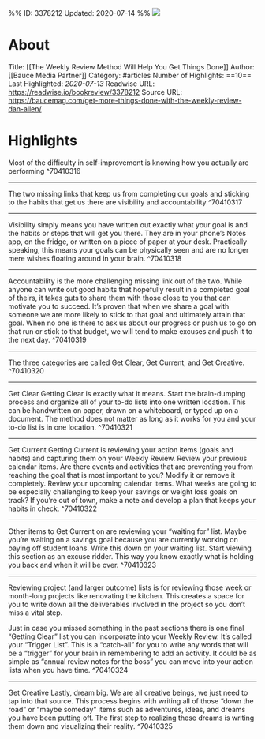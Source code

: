 %%
ID: 3378212
Updated: 2020-07-14
%%
![](https://readwise-assets.s3.amazonaws.com/static/images/article1.be68295a7e40.png)

# About
Title: [[The Weekly Review Method Will Help You Get Things Done]]
Author: [[Bauce Media Partner]]
Category: #articles
Number of Highlights: ==10==
Last Highlighted: *2020-07-13*
Readwise URL: https://readwise.io/bookreview/3378212
Source URL: https://baucemag.com/get-more-things-done-with-the-weekly-review-dan-allen/


# Highlights 
Most of the difficulty in self-improvement is knowing how you actually are performing  ^70410316

---

The two missing links that keep us from completing our goals and sticking to the habits that get us there are visibility and accountability  ^70410317

---

Visibility simply means you have written out exactly what your goal is and the habits or steps that will get you there. They are in your phone’s Notes app, on the fridge, or written on a piece of paper at your desk. Practically speaking, this means your goals can be physically seen and are no longer mere wishes floating around in your brain.  ^70410318

---

Accountability is the more challenging missing link out of the two. While anyone can write out good habits that hopefully result in a completed goal of theirs, it takes guts to share them with those close to you that can motivate you to succeed. It’s proven that when we share a goal with someone we are more likely to stick to that goal and ultimately attain that goal. When no one is there to ask us about our progress or push us to go on that run or stick to that budget, we will tend to make excuses and push it to the next day.  ^70410319

---

The three categories are called Get Clear, Get Current, and Get Creative.  ^70410320

---

Get Clear
Getting Clear is exactly what it means. Start the brain-dumping process and organize all of your to-do lists into one written location. This can be handwritten on paper, drawn on a whiteboard, or typed up on a document. The method does not matter as long as it works for you and your to-do list is in one location.  ^70410321

---

Get Current
Getting Current is reviewing your action items (goals and habits) and capturing them on your Weekly Review. Review your previous calendar items. Are there events and activities that are preventing you from reaching the goal that is most important to you? Modify it or remove it completely. Review your upcoming calendar items. What weeks are going to be especially challenging to keep your savings or weight loss goals on track? If you’re out of town, make a note and develop a plan that keeps your habits in check.  ^70410322

---

Other items to Get Current on are reviewing your “waiting for” list. Maybe you’re waiting on a savings goal because you are currently working on paying off student loans. Write this down on your waiting list. Start viewing this section as an excuse ridder. This way you know exactly what is holding you back and when it will be over.  ^70410323

---

Reviewing project (and larger outcome) lists is for reviewing those week or month-long projects like renovating the kitchen. This creates a space for you to write down all the deliverables involved in the project so you don’t miss a vital step.

Just in case you missed something in the past sections there is one final “Getting Clear” list you can incorporate into your Weekly Review. It’s called your “Trigger List”. This is a “catch-all” for you to write any words that will be a “trigger” for your brain in remembering to add an activity. It could be as simple as “annual review notes for the boss” you can move into your action lists when you have time.  ^70410324

---

Get Creative
Lastly, dream big. We are all creative beings, we just need to tap into that source. This process begins with writing all of those “down the road” or “maybe someday” items such as adventures, ideas, and dreams you have been putting off. The first step to realizing these dreams is writing them down and visualizing their reality.  ^70410325


